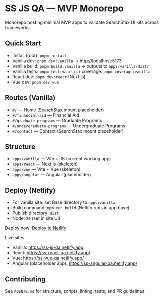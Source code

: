 # SS JS QA — MVP Monorepo

Monorepo hosting minimal MVP apps to validate SearchStax UI kits across frameworks.

## Quick Start
- Install (root): `pnpm install`
- Vanilla dev: `pnpm dev:vanilla` → http://localhost:5173
- Vanilla build: `pnpm build:vanilla` → outputs to `apps/vanilla/dist/`
- Vanilla tests: `pnpm test:vanilla` / coverage: `pnpm coverage:vanilla`
- React dev: `pnpm dev:react` (Next.js)
- Vue dev: `pnpm dev:vue`

## Routes (Vanilla)
- `#/` — Home (SearchStax mount placeholder)
- `#/financial-aid` — Financial Aid
- `#/graduate-programs` — Graduate Programs
- `#/undergraduate-programs` — Undergraduate Programs
- `#/contact` — Contact (SearchStax mount placeholder)

## Structure
- `apps/vanilla` — Vite + JS (current working app)
- `apps/react` — Next.js (skeleton)
- `apps/vue` — Vite + Vue (skeleton)
- `apps/angular` — Angular (placeholder)

## Deploy (Netlify)
- For vanilla site: set Base directory to `apps/vanilla`.
- Build command: `npm run build` (Netlify runs in app base).
- Publish directory: `dist`
- Node: `20` (set in site UI)

Deploy now: [Deploy to Netlify](https://app.netlify.com/start/deploy?repository=https%3A%2F%2Fgithub.com%2Fwallacematthew%2Fss-js-qa)

Live sites
- Vanilla: https://ss-js-qa.netlify.app
- React: https://ss-react-qa.netlify.app/
- Vue: https://ss-vue-qa.netlify.app/
- Angular (placeholder app): https://ss-angular-qa.netlify.app/

## Contributing
See `AGENTS.md` for structure, scripts, linting, tests, and PR guidelines.
